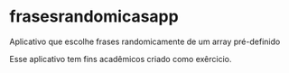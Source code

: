 # frasesrandomicasapp

Aplicativo que escolhe frases randomicamente de um array pré-definido

Esse aplicativo tem fins acadêmicos criado como exêrcicio.
